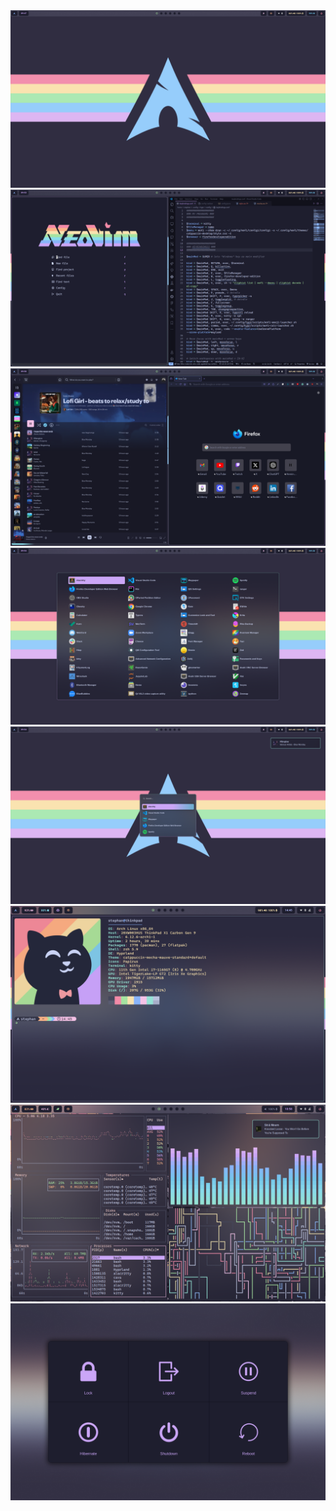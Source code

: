 <img src="screenshots/desktop.png">

<img src="screenshots/nvim-vscode.png">

<img src="screenshots/spotify-firefox.png">

<img src="screenshots/app-launcher.png">

<img src="screenshots/wofi-dunst.png">

<img src="screenshots/kitty.png">

<img src="screenshots/hypr.png">

<img src="screenshots/wlogout.png">
